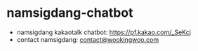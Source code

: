 # namsigdang-chatbot

- namsigdang kakaotalk chatbot: https://pf.kakao.com/_SeKcj
- contact namsigdang: contact@wookingwoo.com